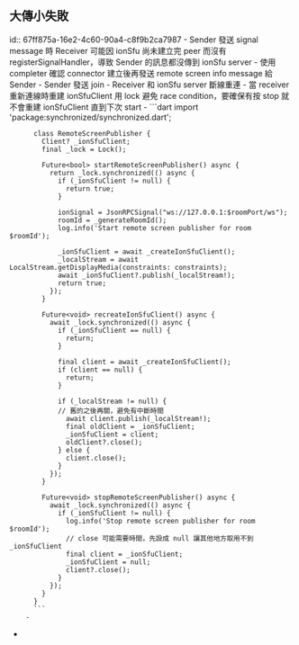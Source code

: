 ## 大傳小失敗
id:: 67ff875a-16e2-4c60-90a4-c8f9b2ca7987
	- Sender 發送 signal message 時 Receiver 可能因 ionSfu 尚未建立完 peer 而沒有 registerSignalHandler，導致 Sender 的訊息都沒傳到 ionSfu server
		- 使用 completer 確認 connector 建立後再發送 remote screen info message 給 Sender
		- Sender 發送 join
	- Receiver 和 ionSfu server 斷線重連
		- 當 receiver 重新連線時重建 ionSfuClient
		  用 lock 避免 race condition，要確保有按 stop 就不會重建 ionSfuClient 直到下次 start
		- ```dart
		  import 'package:synchronized/synchronized.dart';
		  
		  class RemoteScreenPublisher {
		    Client? _ionSfuClient;
		    final _lock = Lock();
		  
		    Future<bool> startRemoteScreenPublisher() async {
		      return _lock.synchronized(() async {
		        if (_ionSfuClient != null) {
		          return true;
		        }
		  
		        ionSignal = JsonRPCSignal("ws://127.0.0.1:$roomPort/ws");
		        roomId = _generateRoomId();
		        log.info('Start remote screen publisher for room $roomId');
		  
		        _ionSfuClient = await _createIonSfuClient();
		        _localStream = await LocalStream.getDisplayMedia(constraints: constraints);
		        await _ionSfuClient?.publish(_localStream!);
		        return true;
		      });
		    }
		  
		    Future<void> recreateIonSfuClient() async {
		      await _lock.synchronized(() async {
		        if (_ionSfuClient == null) {
		          return;
		        }
		  
		        final client = await _createIonSfuClient();
		        if (client == null) {
		          return;
		        }
		  
		        if (_localStream != null) {
		  		// 舊的之後再關，避免有中斷時間
		          await client.publish(_localStream!);
		          final oldClient = _ionSfuClient;
		          _ionSfuClient = client;
		          oldClient?.close();
		        } else {
		          client.close();
		        }
		      });
		    }
		  
		    Future<void> stopRemoteScreenPublisher() async {
		      await _lock.synchronized(() async {
		        if (_ionSfuClient != null) {
		          log.info('Stop remote screen publisher for room $roomId');
		          // close 可能需要時間，先設成 null 讓其他地方取用不到 _ionSfuClient
		          final client = _ionSfuClient;
		          _ionSfuClient = null;
		          client?.close();
		        }
		      });
		    }
		  }
		  ```
		-
-